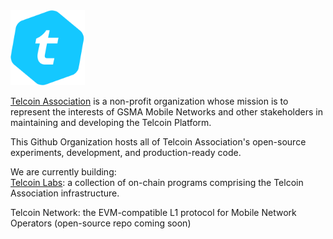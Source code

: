 <picture>
  <source media="(prefers-color-scheme: dark)" srcset="https://raw.githubusercontent.com/telcoin-association/.github/main/assets/TEL.svg">
  <img alt="telcoin" src="https://raw.githubusercontent.com/telcoin-association/.github/main/assets/TEL.svg" width="auto" height="120">
</picture>

[Telcoin Association](https://telcoin.org) is a non-profit organization whose mission is to represent the interests of GSMA Mobile Networks and other stakeholders in maintaining and developing the Telcoin Platform.

This Github Organization hosts all of Telcoin Association's open-source experiments, development, and production-ready code.

We are currently building:  
[Telcoin Labs](https://github.com/Telcoin-Association/telcoin-laboratories-contracts): a collection of on-chain programs comprising the Telcoin Association infrastructure.

Telcoin Network: the EVM-compatible L1 protocol for Mobile Network Operators (open-source repo coming soon)
